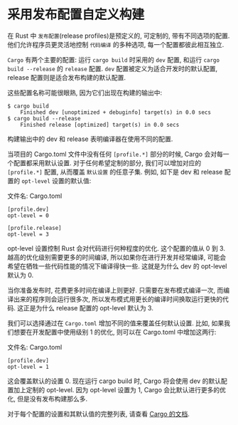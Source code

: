 # 采用发布配置自定义构建

在 Rust 中 `发布配置`(release profiles)是预定义的, 可定制的, 带有不同选项的配置.
他们允许程序员更灵活地控制 `代码编译` 的多种选项, 每一个配置都彼此相互独立.

`Cargo` 有两个主要的配置: 运行 `cargo build` 时采用的 `dev` 配置,
和运行 `cargo build --release` 的 `release` 配置.
`dev` 配置被定义为适合开发时的默认配置, release 配置则是适合发布构建的默认配置.

这些配置名称可能很眼熟, 因为它们出现在构建的输出中:

```log
$ cargo build
    Finished dev [unoptimized + debuginfo] target(s) in 0.0 secs
$ cargo build --release
    Finished release [optimized] target(s) in 0.0 secs
```

构建输出中的 dev 和 release 表明编译器在使用不同的配置.

当项目的 Cargo.toml 文件中没有任何 `[profile.*]` 部分的时候, Cargo 会对每一个配置都采用默认设置.
对于任何希望定制的部分, 我们可以增加对应的 `[profile.*]` 配置, 从而覆盖 `默认设置` 的任意子集.
例如, 如下是 dev 和 release 配置的 `opt-level` 设置的默认值:

文件名: Cargo.toml

```log
[profile.dev]
opt-level = 0

[profile.release]
opt-level = 3
```

opt-level 设置控制 Rust 会对代码进行何种程度的优化. 这个配置的值从 0 到 3.
越高的优化级别需要更多的时间编译, 所以如果你在进行开发并经常编译, 可能会希望在牺牲一些代码性能的情况下编译得快一些.
这就是为什么 dev 的 opt-level 默认为 0.

当你准备发布时, 花费更多时间在编译上则更好. 只需要在发布模式编译一次, 而编译出来的程序则会运行很多次,
所以发布模式用更长的编译时间换取运行更快的代码. 这正是为什么 release 配置的 opt-level 默认为 3.

我们可以选择通过在 `Cargo.toml` 增加不同的值来覆盖任何默认设置.
比如, 如果我们想要在开发配置中使用级别 1 的优化, 则可以在 Cargo.toml 中增加这两行:

文件名: Cargo.toml

```log
[profile.dev]
opt-level = 1
```

这会覆盖默认的设置 0. 现在运行 cargo build 时, Cargo 将会使用 dev 的默认配置加上定制的 opt-level.
因为 opt-level 设置为 1, Cargo 会比默认进行更多的优化, 但是没有发布构建那么多.

对于每个配置的设置和其默认值的完整列表, 请查看 [Cargo 的文档](https://doc.rust-lang.org/cargo/reference/manifest.html#the-profile-sections).

